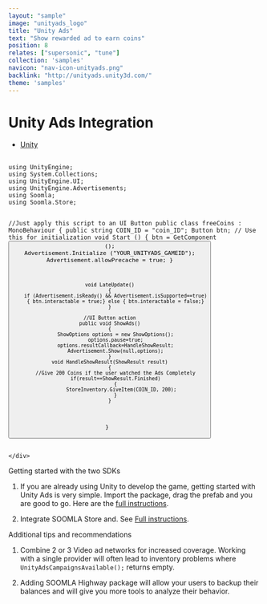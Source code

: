 ```yaml
---
layout: "sample"
image: "unityads_logo"
title: "Unity Ads"
text: "Show rewarded ad to earn coins"
position: 8
relates: ["supersonic", "tune"]
collection: 'samples'
navicon: "nav-icon-unityads.png"
backlink: "http://unityads.unity3d.com/"
theme: 'samples'
---
```


# Unity Ads Integration

<div>

  <!-- Nav tabs -->
  <ul class="nav nav-tabs nav-tabs-use-case-code sample-tabs" role="tablist">
    <li role="presentation" class="active"><a href="#sample-unity" aria-controls="unity" role="tab" data-toggle="tab">Unity</a></li>
  </ul>

  <!-- Tab panes -->
  <div class="tab-content tab-content-use-case-code">
    <div role="tabpanel" class="tab-pane active" id="sample-unity">
      <pre>
        <code class="cs">
using UnityEngine;
using System.Collections;
using UnityEngine.UI;
using UnityEngine.Advertisements;
using Soomla;
using Soomla.Store;

//Just apply this script to an UI Button
public class freeCoins : MonoBehaviour {
    public string COIN_ID = "coin_ID";
    Button btn;
    // Use this for initialization
    void Start () {
        btn = GetComponent<Button>();
        Advertisement.Initialize ("YOUR_UNITYADS_GAMEID");
        Advertisement.allowPrecache = true;
    }

    void LateUpdate()
    {
        if (Advertisement.isReady() && Advertisement.isSupported==true)
        { btn.interactable = true;} else { btn.interactable = false;}
    }

    //UI Button action
    public void ShowAds()
    {
        ShowOptions options = new ShowOptions();
        options.pause=true;
        options.resultCallback=HandleShowResult;
        Advertisement.Show(null,options);
    }
    void HandleShowResult(ShowResult result)
    {
        //Give 200 Coins if the user watched the Ads Completely
        if(result==ShowResult.Finished)
        {
            StoreInventory.GiveItem(COIN_ID, 200);
        }
    }
}
        </code>
      </pre>

    </div>
  </div>

</div>


<div class="samples-title">Getting started with the two SDKs</div>

1. If you are already using Unity to develop the game, getting started with Unity Ads is very simple. Import the package, drag the prefab and you are good to go. Here are the <a href="https://unityads.unity3d.com/help/Documentation%20for%20Publishers/GettingStarted" target="_blank">full instructions</a>.

2. Integrate SOOMLA Store and. See <a href="/unity/store/store_gettingstarted/" target="_blank">Full instructions</a>.

<div class="samples-title">Additional tips and recommendations</div>

1. Combine 2 or 3 Video ad networks for increased coverage. Working with a single provider will often lead to inventory problems where `UnityAdsCampaignsAvailable();` returns empty.

2. Adding SOOMLA Highway package will allow your users to backup their balances and will give you more tools to analyze their behavior.
